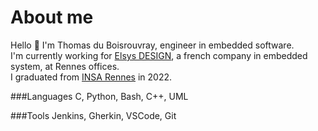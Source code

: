 # About me 

Hello 👋
I'm Thomas du Boisrouvray, engineer in embedded software.  
I'm currently working for [Elsys DESIGN](https://www.elsys-design.com), a french company in embedded system, at Rennes offices.  
I graduated from [INSA Rennes](https://www.insa-rennes.fr) in 2022.

###Languages
C, Python, Bash, C++, UML

###Tools
Jenkins, Gherkin, VSCode, Git
